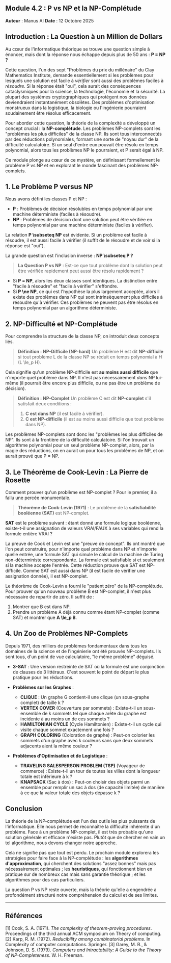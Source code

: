 ## Module 4.2 : P vs NP et la NP-Complétude

**Auteur** : Manus AI
**Date** : 12 Octobre 2025

## Introduction : La Question à un Million de Dollars

Au cœur de l'informatique théorique se trouve une question simple à énoncer, mais dont la réponse nous échappe depuis plus de 50 ans : **P = NP ?**

Cette question, l'un des sept "Problèmes du prix du millénaire" du Clay Mathematics Institute, demande essentiellement si les problèmes pour lesquels une solution est facile à *vérifier* sont aussi des problèmes faciles à *résoudre*. Si la réponse était "oui", cela aurait des conséquences cataclysmiques pour la science, la technologie, l'économie et la sécurité. La plupart des systèmes cryptographiques qui protègent nos données deviendraient instantanément obsolètes. Des problèmes d'optimisation monstrueux dans la logistique, la biologie ou l'ingénierie pourraient soudainement être résolus efficacement.

Pour aborder cette question, la théorie de la complexité a développé un concept crucial : la **NP-complétude**. Les problèmes NP-complets sont les "problèmes les plus difficiles" de la classe NP. Ils sont tous interconnectés par des réductions polynomiales, formant une sorte de "noyau dur" de la difficulté calculatoire. Si un seul d'entre eux pouvait être résolu en temps polynomial, alors tous les problèmes NP le pourraient, et P serait égal à NP.

Ce module plonge au cœur de ce mystère, en définissant formellement le problème P vs NP et en explorant le monde fascinant des problèmes NP-complets.

## 1. Le Problème P versus NP

Nous avons défini les classes P et NP :
- **P** : Problèmes de décision résolubles en temps polynomial par une machine déterministe (faciles à résoudre).
- **NP** : Problèmes de décision dont une solution peut être vérifiée en temps polynomial par une machine déterministe (faciles à vérifier).

La relation **P \subseteq NP** est évidente. Si un problème est facile à résoudre, il est aussi facile à vérifier (il suffit de le résoudre et de voir si la réponse est "oui").

La grande question est l'inclusion inverse : **NP \subseteq P ?**

> **La Question P vs NP** :
> Est-ce que tout problème dont la solution peut être vérifiée rapidement peut aussi être résolu rapidement ?

- Si **P = NP**, alors les deux classes sont identiques. La distinction entre "facile à résoudre" et "facile à vérifier" s'effondre.
- Si **P \ne NP**, ce qui est l'hypothèse la plus largement acceptée, alors il existe des problèmes dans NP qui sont intrinsèquement plus difficiles à résoudre qu'à vérifier. Ces problèmes ne peuvent pas être résolus en temps polynomial par un algorithme déterministe.

## 2. NP-Difficulté et NP-Complétude

Pour comprendre la structure de la classe NP, on introduit deux concepts liés.

> **Définition : NP-Difficile (NP-hard)**
> Un problème H est dit **NP-difficile** si tout problème L de la classe NP se réduit en temps polynomial à H (L \le_p H). 

Cela signifie qu'un problème NP-difficile est **au moins aussi difficile** que n'importe quel problème dans NP. Il n'est pas nécessairement *dans* NP lui-même (il pourrait être encore plus difficile, ou ne pas être un problème de décision).

> **Définition : NP-Complet**
> Un problème C est dit **NP-complet** s'il satisfait deux conditions :
> 1.  **C est dans NP** (il est facile à vérifier).
> 2.  **C est NP-difficile** (il est au moins aussi difficile que tout problème dans NP).

Les problèmes NP-complets sont donc les "problèmes les plus difficiles de NP". Ils sont à la frontière de la difficulté calculatoire. Si l'on trouvait un algorithme polynomial pour un seul problème NP-complet, alors, par la magie des réductions, on en aurait un pour tous les problèmes de NP, et on aurait prouvé que P = NP.

## 3. Le Théorème de Cook-Levin : La Pierre de Rosette

Comment prouver qu'un problème est NP-complet ? Pour le premier, il a fallu une percée monumentale.

> **Théorème de Cook-Levin (1971)** :
> Le problème de la **satisfiabilité booléenne (SAT)** est NP-complet.

**SAT** est le problème suivant : étant donné une formule logique booléenne, existe-t-il une assignation de valeurs VRAI/FAUX à ses variables qui rend la formule entière VRAI ?

La preuve de Cook et Levin est une "preuve de concept". Ils ont montré que l'on peut construire, pour n'importe quel problème dans NP et n'importe quelle entrée, une formule SAT qui simule le calcul de la machine de Turing non-déterministe correspondante. La formule est satisfiable si et seulement si la machine accepte l'entrée. Cette réduction prouve que SAT est NP-difficile. Comme SAT est aussi dans NP (il est facile de vérifier une assignation donnée), il est NP-complet.

Le théorème de Cook-Levin a fourni le "patient zéro" de la NP-complétude. Pour prouver qu'un nouveau problème B est NP-complet, il n'est plus nécessaire de repartir de zéro. Il suffit de :
1.  Montrer que B est dans NP.
2.  Prendre un problème A déjà connu comme étant NP-complet (comme SAT) et montrer que **A \le_p B**.

## 4. Un Zoo de Problèmes NP-Complets

Depuis 1971, des milliers de problèmes fondamentaux dans tous les domaines de la science et de l'ingénierie ont été prouvés NP-complets. Ils sont tous, d'un point de vue calculatoire, "le même problème" déguisé.

- **3-SAT** : Une version restreinte de SAT où la formule est une conjonction de clauses de 3 littéraux. C'est souvent le point de départ le plus pratique pour les réductions.

- **Problèmes sur les Graphes** :
    - **CLIQUE** : Un graphe G contient-il une clique (un sous-graphe complet) de taille k ?
    - **VERTEX COVER** (Couverture par sommets) : Existe-t-il un sous-ensemble de k sommets tel que chaque arête du graphe est incidente à au moins un de ces sommets ?
    - **HAMILTONIAN CYCLE** (Cycle Hamiltonien) : Existe-t-il un cycle qui visite chaque sommet exactement une fois ?
    - **GRAPH COLORING** (Coloration de graphe) : Peut-on colorier les sommets d'un graphe avec k couleurs sans que deux sommets adjacents aient la même couleur ?

- **Problèmes d'Optimisation et de Logistique** :
    - **TRAVELING SALESPERSON PROBLEM (TSP)** (Voyageur de commerce) : Existe-t-il un tour de toutes les villes dont la longueur totale est inférieure à k ?
    - **KNAPSACK** (Sac à dos) : Peut-on choisir des objets parmi un ensemble pour remplir un sac à dos (de capacité limitée) de manière à ce que la valeur totale des objets dépasse k ?

## Conclusion

La théorie de la NP-complétude est l'un des outils les plus puissants de l'informatique. Elle nous permet de reconnaître la difficulté inhérente d'un problème. Face à un problème NP-complet, il est très probable qu'une solution générale et efficace n'existe pas. Plutôt que de chercher en vain un tel algorithme, nous devons changer notre approche.

Cela ne signifie pas que tout est perdu. Le prochain module explorera les stratégies pour faire face à la NP-complétude : les **algorithmes d'approximation**, qui cherchent des solutions "assez bonnes" mais pas nécessairement optimales ; les **heuristiques**, qui fonctionnent bien en pratique sur de nombreux cas mais sans garantie théorique ; et les algorithmes pour des cas particuliers.

La question P vs NP reste ouverte, mais la théorie qu'elle a engendrée a profondément structuré notre compréhension du calcul et de ses limites.

---

## Références

[1] Cook, S. A. (1971). *The complexity of theorem-proving procedures*. Proceedings of the third annual ACM symposium on Theory of computing.
[2] Karp, R. M. (1972). *Reducibility among combinatorial problems*. In Complexity of computer computations. Springer.
[3] Garey, M. R., & Johnson, D. S. (1979). *Computers and Intractability: A Guide to the Theory of NP-Completeness*. W. H. Freeman.

